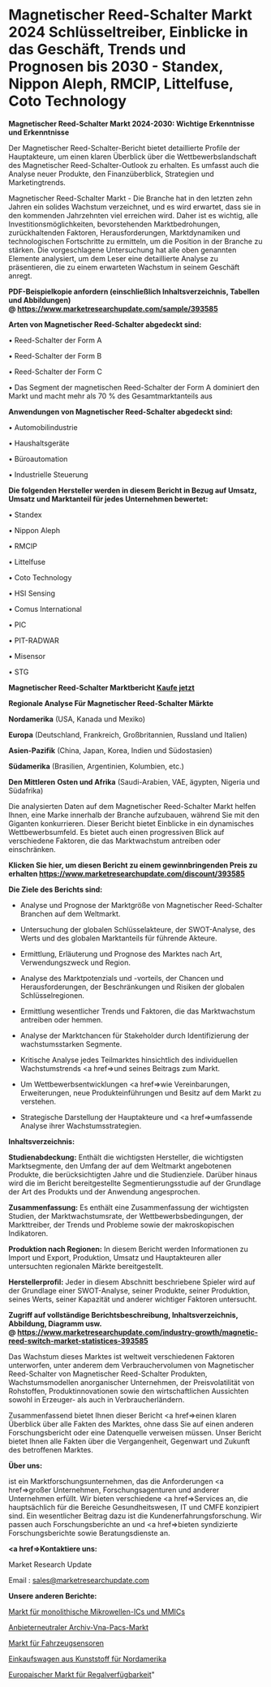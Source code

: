 # Magnetischer Reed-Schalter Markt 2024 Schlüsseltreiber, Einblicke in das Geschäft, Trends und Prognosen bis 2030 - Standex, Nippon Aleph, RMCIP, Littelfuse, Coto Technology

<strong>Magnetischer Reed-Schalter Markt 2024-2030: Wichtige Erkenntnisse und Erkenntnisse</strong>

Der Magnetischer Reed-Schalter-Bericht bietet detaillierte Profile der Hauptakteure, um einen klaren Überblick über die Wettbewerbslandschaft des Magnetischer Reed-Schalter-Outlook zu erhalten. Es umfasst auch die Analyse neuer Produkte, den Finanzüberblick, Strategien und Marketingtrends.

Magnetischer Reed-Schalter Markt - Die Branche hat in den letzten zehn Jahren ein solides Wachstum verzeichnet, und es wird erwartet, dass sie in den kommenden Jahrzehnten viel erreichen wird. Daher ist es wichtig, alle Investitionsmöglichkeiten, bevorstehenden Marktbedrohungen, zurückhaltenden Faktoren, Herausforderungen, Marktdynamiken und technologischen Fortschritte zu ermitteln, um die Position in der Branche zu stärken. Die vorgeschlagene Untersuchung hat alle oben genannten Elemente analysiert, um dem Leser eine detaillierte Analyse zu präsentieren, die zu einem erwarteten Wachstum in seinem Geschäft anregt.

<strong><b>PDF-Beispielkopie anfordern (einschließlich Inhaltsverzeichnis, Tabellen und Abbildungen) @ </b></strong><strong><a href=https://www.marketresearchupdate.com/sample/393585><strong>https://www.marketresearchupdate.com/sample/393585</u></a></strong></strong>

<strong>Arten von Magnetischer Reed-Schalter abgedeckt sind:</strong>

• Reed-Schalter der Form A

• Reed-Schalter der Form B

• Reed-Schalter der Form C

• Das Segment der magnetischen Reed-Schalter der Form A dominiert den Markt und macht mehr als 70 % des Gesamtmarktanteils aus

<strong>Anwendungen von Magnetischer Reed-Schalter abgedeckt sind:</strong>

• Automobilindustrie

• Haushaltsgeräte

• Büroautomation

• Industrielle Steuerung

<strong>Die folgenden Hersteller werden in diesem Bericht in Bezug auf Umsatz, Umsatz und Marktanteil für jedes Unternehmen bewertet:</strong>

• Standex

• Nippon Aleph

• RMCIP

• Littelfuse

• Coto Technology

• HSI Sensing

• Comus International

• PIC

• PIT-RADWAR

• Misensor

• STG

<strong>Magnetischer Reed-Schalter Marktbericht <a href=https://www.marketresearchupdate.com/buynow/393585>Kaufe jetzt</a></strong>

<strong>Regionale Analyse Für Magnetischer Reed-Schalter Märkte</strong>

<strong>Nordamerika</strong> (USA, Kanada und Mexiko)

<strong>Europa</strong> (Deutschland, Frankreich, Großbritannien, Russland und Italien)

<strong>Asien-Pazifik</strong> (China, Japan, Korea, Indien und Südostasien)

<strong>Südamerika</strong> (Brasilien, Argentinien, Kolumbien, etc.)

<strong>Den Mittleren</strong> <strong>Osten und Afrika</strong> (Saudi-Arabien, VAE, ägypten, Nigeria und Südafrika)

Die analysierten Daten auf dem Magnetischer Reed-Schalter Markt helfen Ihnen, eine Marke innerhalb der Branche aufzubauen, während Sie mit den Giganten konkurrieren. Dieser Bericht bietet Einblicke in ein dynamisches Wettbewerbsumfeld. Es bietet auch einen progressiven Blick auf verschiedene Faktoren, die das Marktwachstum antreiben oder einschränken.

<strong>Klicken Sie hier, um diesen Bericht zu einem gewinnbringenden Preis zu erhalten
</strong><strong><a href=https://www.marketresearchupdate.com/discount/393585>https://www.marketresearchupdate.com/discount/393585</b></u></strong></a>

<strong>Die Ziele des Berichts sind:</strong>

- Analyse und Prognose der Marktgröße von Magnetischer Reed-Schalter Branchen auf dem Weltmarkt.

- Untersuchung der globalen Schlüsselakteure, der SWOT-Analyse, des Werts und des globalen Marktanteils für führende Akteure.

- Ermittlung, Erläuterung und Prognose des Marktes nach Art, Verwendungszweck und Region.

- Analyse des Marktpotenzials und -vorteils, der Chancen und Herausforderungen, der Beschränkungen und Risiken der globalen Schlüsselregionen.

- Ermittlung wesentlicher Trends und Faktoren, die das Marktwachstum antreiben oder hemmen.

- Analyse der Marktchancen für Stakeholder durch Identifizierung der wachstumsstarken Segmente.

- Kritische Analyse jedes Teilmarktes hinsichtlich des individuellen Wachstumstrends <a href=>und</a> seines Beitrags zum Markt.

- Um Wettbewerbsentwicklungen <a href=>wie</a> Vereinbarungen, Erweiterungen, neue Produkteinführungen und Besitz auf dem Markt zu verstehen.

- Strategische Darstellung der Hauptakteure und <a href=>umfas</a>sende Analyse ihrer Wachstumsstrategien.

<strong>Inhaltsverzeichnis:</strong>

<strong>Studienabdeckung:</strong> Enthält die wichtigsten Hersteller, die wichtigsten Marktsegmente, den Umfang der auf dem Weltmarkt angebotenen Produkte, die berücksichtigten Jahre und die Studienziele. Darüber hinaus wird die im Bericht bereitgestellte Segmentierungsstudie auf der Grundlage der Art des Produkts und der Anwendung angesprochen.

<strong>Zusammenfassung:</strong> Es enthält eine Zusammenfassung der wichtigsten Studien, der Marktwachstumsrate, der Wettbewerbsbedingungen, der Markttreiber, der Trends und Probleme sowie der makroskopischen Indikatoren.

<strong>Produktion nach Regionen:</strong> In diesem Bericht werden Informationen zu Import und Export, Produktion, Umsatz und Hauptakteuren aller untersuchten regionalen Märkte bereitgestellt.

<strong>Herstellerprofil:</strong> Jeder in diesem Abschnitt beschriebene Spieler wird auf der Grundlage einer SWOT-Analyse, seiner Produkte, seiner Produktion, seines Werts, seiner Kapazität und anderer wichtiger Faktoren untersucht.

<strong><b>Zugriff auf vollständige Berichtsbeschreibung, Inhaltsverzeichnis, Abbildung, Diagramm usw. @ </b></strong><strong><a href=https://www.marketresearchupdate.com/industry-growth/magnetic-reed-switch-market-statistices-393585>https://www.marketresearchupdate.com/industry-growth/magnetic-reed-switch-market-statistices-393585</a></strong>

Das Wachstum dieses Marktes ist weltweit verschiedenen Faktoren unterworfen, unter anderem dem Verbrauchervolumen von Magnetischer Reed-Schalter von Magnetischer Reed-Schalter Produkten, Wachstumsmodellen anorganischer Unternehmen, der Preisvolatilität von Rohstoffen, Produktinnovationen sowie den wirtschaftlichen Aussichten sowohl in Erzeuger- als auch in Verbraucherländern.

Zusammenfassend bietet Ihnen dieser Bericht <a href=>einen</a> klaren Überblick über alle Fakten des Marktes, ohne dass Sie auf einen anderen Forschungsbericht oder eine Datenquelle verweisen müssen. Unser Bericht bietet Ihnen alle Fakten über die Vergangenheit, Gegenwart und Zukunft des betroffenen Marktes.

<strong>Über uns:</strong>

 ist ein Marktforschungsunternehmen, das die Anforderungen <a href=>großer</a> Unternehmen, Forschungsagenturen und anderer Unternehmen erfüllt. Wir bieten verschiedene <a href=>Services</a> an, die hauptsächlich für die Bereiche Gesundheitswesen, IT und CMFE konzipiert sind. Ein wesentlicher Beitrag dazu ist die Kundenerfahrungsforschung. Wir passen auch Forschungsberichte an und <a href=>bieten</a> syndizierte Forschungsberichte sowie Beratungsdienste an.

<strong><a href=>Kontaktiere uns:</a></strong>

Market Research Update

Email : sales@marketresearchupdate.com

<strong>Unsere anderen Berichte:</strong>

<a href=https://www.linkedin.com/pulse/monolithic-microwave-ics-mmic-market-opportunities-stay>Markt für monolithische Mikrowellen-ICs und MMICs</a>

<a href=https://www.linkedin.com/pulse/vendor-neutral-archive-vna-pacs-market-size-industry-growth>Anbieterneutraler Archiv-Vna-Pacs-Markt</a>

<a href=https://www.linkedin.com/pulse/vehicle-sensors-market-sizing-up-anticipating>Markt für Fahrzeugsensoren</a>

<a href=https://www.linkedin.com/pulse/north-america-plastic-shopping-carts-baskets>Einkaufswagen aus Kunststoff für Nordamerika</a>

<a href=https://www.linkedin.com/pulse/europe-on-shelf-availability-market-2023-2030>Europaischer Markt für Regalverfügbarkeit</a>"
